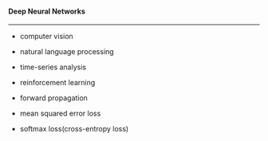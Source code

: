 #### Deep Neural Networks

---

* computer vision
* natural language processing
* time-series analysis
* reinforcement learning

* forward propagation
* mean squared error loss
* softmax loss(cross-entropy loss)





